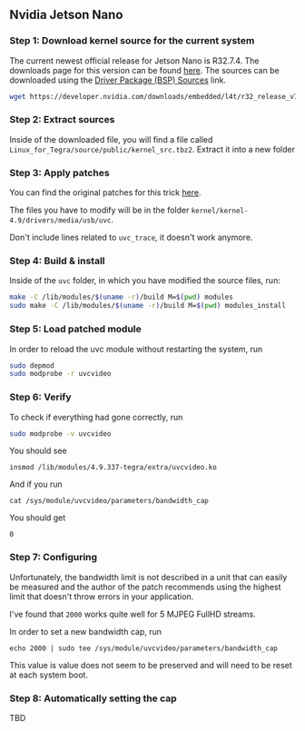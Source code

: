 ## Nvidia Jetson Nano

### Step 1: Download kernel source for the current system

The current newest official release for Jetson Nano is R32.7.4. The downloads page for this version can be found [here](https://developer.nvidia.com/embedded/linux-tegra-r3274). The sources can be downloaded using the [Driver Package (BSP) Sources](https://developer.nvidia.com/downloads/embedded/l4t/r32_release_v7.4/sources/t210/public_sources.tbz2) link.

```bash
wget https://developer.nvidia.com/downloads/embedded/l4t/r32_release_v7.4/sources/t210/public_sources.tbz2
```

### Step 2: Extract sources

Inside of the downloaded file, you will find a file called `Linux_for_Tegra/source/public/kernel_src.tbz2`. Extract it into a new folder

### Step 3: Apply patches

You can find the original patches for this trick [here](https://www.spinics.net/lists/linux-media/msg175596.html).

The files you have to modify will be in the folder `kernel/kernel-4.9/drivers/media/usb/uvc`.

Don't include lines related to `uvc_trace`, it doesn't work anymore.

### Step 4: Build & install

Inside of the `uvc` folder, in which you have modified the source files, run:

```bash
make -C /lib/modules/$(uname -r)/build M=$(pwd) modules
sudo make -C /lib/modules/$(uname -r)/build M=$(pwd) modules_install
```

### Step 5: Load patched module

In order to reload the uvc module without restarting the system, run

```bash
sudo depmod
sudo modprobe -r uvcvideo
```

### Step 6: Verify

To check if everything had gone correctly, run

```bash
sudo modprobe -v uvcvideo
```

You should see

```
insmod /lib/modules/4.9.337-tegra/extra/uvcvideo.ko
```

And if you run

```
cat /sys/module/uvcvideo/parameters/bandwidth_cap
```

You should get

```
0
```

### Step 7: Configuring

Unfortunately, the bandwidth limit is not described in a unit that can easily be measured and the author of the patch recommends using the highest limit that doesn't throw errors in your application. 

I've found that `2000` works quite well for 5 MJPEG FullHD streams.

In order to set a new bandwidth cap, run

```
echo 2000 | sudo tee /sys/module/uvcvideo/parameters/bandwidth_cap
```

This value is value does not seem to be preserved and will need to be reset at each system boot.

### Step 8: Automatically setting the cap

TBD